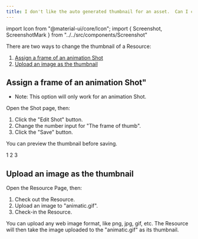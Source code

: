 ```yaml
---
title: I don't like the auto generated thumbnail for an asset.  Can I change it?
---
```

import Icon from "@material-ui/core/Icon";
import { Screenshot, ScreenshotMark } from "../../src/components/Screenshot"

There are two ways to change the thumbnail of a Resource:

 1. [Assign a frame of an animation Shot](#assign-a-frame-of-a-animation-shot)
 1. [Upload an image as the thumbnail](#upload-an-image-as-the-thumbnail)

## Assign a frame of an animation Shot"

* Note: This option will only work for an animation Shot.

Open the Shot page, then:

1. Click the "Edit Shot" button.
1. Change the number input for "The frame of thumb".
1. Click the "Save" button.

You can preview the thumbnail before saving.

<Screenshot image="/screenshot/resource_edit_thumb_frame.png">
  <ScreenshotMark x="42%" y="32%" width="18%" height="6%" textPosition="bottom" borderRadius="10px">
  1
  </ScreenshotMark>
  <ScreenshotMark x="84%" y="31.8%" width="18%" height="10%" textPosition="bottom" borderRadius="10px">
  2
  </ScreenshotMark>
  <ScreenshotMark x="89.5%" y="87.6%" width="11%" height="8%" textPosition="bottom" borderRadius="10px">
  3
  </ScreenshotMark>
</Screenshot>


## Upload an image as the thumbnail

Open the Resource Page, then:

1. Check out the Resource.
2. Upload an image to "animatic.gif".
3. Check-in the Resource.

You can upload any web image format, like png, jpg, gif, etc. The Resource will then take the image uploaded to the "animatic.gif" as its thumbnail.

<Screenshot image="/screenshot/resource_file_section.png">
  <ScreenshotMark x="16.2%" y="49%" width="31%" height="35%" textPosition="bottom" borderRadius="10px">
  </ScreenshotMark>
</Screenshot>